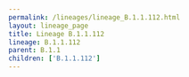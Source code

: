 ```yaml
---
permalink: /lineages/lineage_B.1.1.112.html
layout: lineage_page
title: Lineage B.1.1.112
lineage: B.1.1.112
parent: B.1.1
children: ['B.1.1.112']
---
```

